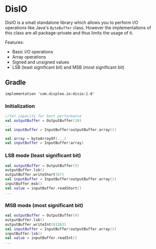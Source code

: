 # DisIO
DisIO is a small standalone library which allows you to perform I/O operations like Java's `ByteBuffer` class. However the implementations of this class are all package-private and thus limits the usage of it.

Features:
* Basic I/O operations
* Array operations
* Signed and unsigned values
* LSB (least significant bit) and MSB (most significant bit)

## Gradle
```
implementation 'com.displee.io:disio:1.0'
```

### Initialization
```Kotlin
//Set capacity for best performance
val outputBuffer = OutputBuffer(10)
...
val inputBuffer = InputBuffer(outputBuffer.array())
```
```kotlin
val array = byteArrayOf(...)
val inputBuffer = InputBuffer(array)
```

### LSB mode (least significant bit)
```kotlin
val outputBuffer = OutputBuffer(5)
outputBuffer.lsb()
outputBuffer.writeShort(67)
val inputBuffer = InputBuffer(outputBuffer.array())
inputBuffer.msb()
val value = inputBuffer.readShort()
...
```

### MSB mode (most significant bit)
```kotlin
val outputBuffer = OutputBuffer(4)
outputBuffer.lsb()
outputBuffer.writeInt(61263)
val inputBuffer = InputBuffer(outputBuffer.array())
inputBuffer.lsb()
val value = inputBuffer.readInt()
...
```